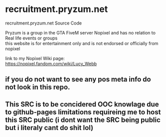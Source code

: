 # recruitment.pryzum.net
recruitment.pryzum.net Source Code<br>

Pryzum is a group in the GTA FiveM server Nopixel and has no relation to Real life events or groups <br>
this website is for entertainment only and is not endorsed or officially from nopixel
<br>

link to my Nopixel Wiki page: <br>
https://nopixel.fandom.com/wiki/Lucy_Webb

## if you do not want to see any pos meta info do not look in this repo.

## This SRC is to be concidered OOC knowlage due to github-pages limitations requireing me to host this SRC public (i dont want the SRC being public but i literaly cant do shit lol)
